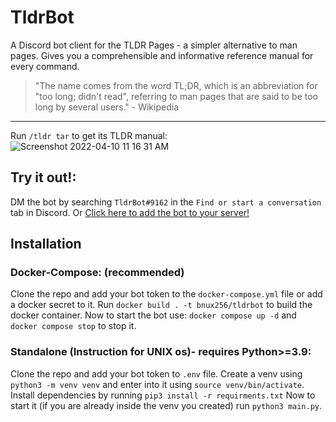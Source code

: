 # TldrBot
A Discord bot client for the TLDR Pages -  a simpler alternative to man pages.
Gives you a comprehensible and informative reference manual for every command.
> "The name comes from the word TL;DR, which is an abbreviation for "too long; didn't read", referring to man pages that are said to be too long by several users." - Wikipedia
---
Run `/tldr tar` to get its TLDR manual:     
![Screenshot 2022-04-10 11 16 31 AM](https://user-images.githubusercontent.com/80382873/162609321-e9a24ba4-df22-4031-98a7-fcc733f6c14b.png)

## Try it out!:
DM the bot by searching `TldrBot#9162` in the `Find or start a conversation` tab in Discord.
Or [Click here to add the bot to your server!](https://discord.com/api/oauth2/authorize?client_id=930781398434992149&permissions=2048&scope=bot%20applications.commands)

## Installation 
### Docker-Compose: (recommended)
Clone the repo and add your bot token to the `docker-compose.yml` file or add a docker secret to it. 
Run `docker build . -t bnux256/tldrbot` to build the docker container.
Now to start the bot use: `docker compose up -d` and `docker compose stop` to stop it.

### Standalone (Instruction for UNIX os)- requires Python>=3.9:
Clone the repo and add your bot token to `.env` file. 
Create a venv using `python3 -m venv venv` and enter into it using `source venv/bin/activate`.
Install dependencies by running `pip3 install -r requirments.txt`
Now to start it (if you are already inside the venv you created) run `python3 main.py`.